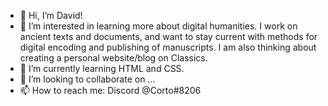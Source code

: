 - 👋 Hi, I’m David!
- 👀 I’m interested in learning more about digital humanities. I work on ancient texts and documents, and want to stay current with methods for digital encoding and publishing of manuscripts. I am also thinking about creating a personal website/blog on Classics.
- 🌱 I’m currently learning HTML and CSS.
- 💞️ I’m looking to collaborate on ...
- 📫 How to reach me: Discord @Corto#8206

<!---
Choppish/Choppish is a ✨ special ✨ repository because its `README.md` (this file) appears on your GitHub profile.
You can click the Preview link to take a look at your changes.
--->
